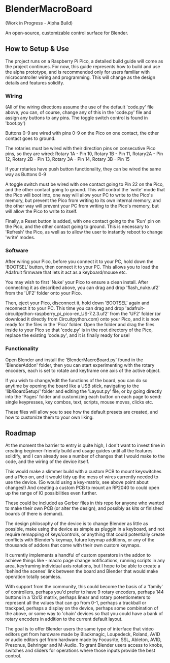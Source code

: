 # BlenderMacroBoard
(Work in Progress - Alpha Build)

An open-source, customizable control surface for Blender.

## How to Setup & Use
The project runs on a Raspberry Pi Pico, a detailed build guide will come as the project continues. For now, this guide represents how to build and use the alpha prototype, and is recommended only for users familiar with microcontroller wiring and programming. This will change as the design details and features solidify.

### Wiring
(All of the wiring directions assume the use of the default 'code.py' file above, you can, of course, change any of this in the 'code.py' file and assign any buttons to any pins. The toggle switch control is found in 'boot.py')

Buttons 0-9 are wired with pins 0-9 on the Pico on one contact, the other contact goes to ground.

The rotaries must be wired with their direction pins on consecutive Pico pins, so they are wired:
Rotary 1A - Pin 10, Rotary 1B - Pin 11, Rotary2A - Pin 12, Rotary 2B - Pin 13, Rotary 3A - Pin 14, Rotary 3B - Pin 15

If your rotaries have push button functionality, they can be wired the same way as Buttons 0-9

A toggle switch must be wired with one contact going to Pin 22 on the Pico, and the other contact going to ground. This will control the 'write' mode that the Pico will boot into, one way will allow your PC to write to the Pico's memory, but prevent the Pico from writing to its own internal memory, and the other way will prevent your PC from writing to the Pico's memory, but will allow the Pico to write to itself.

Finally, a Reset button is added, with one contact going to the 'Run' pin on the Pico, and the other contact going to ground. This is necessary to 'Refresh' the Pico, as well as to allow the user to instantly reboot to change 'write' modes.

### Software
After wiring your Pico, before you connect it to your PC, hold down the 'BOOTSEL' button, then connect it to your PC. This allows you to load the Adafruit firmware that lets it act as a keyboard/mouse etc.

You may wish to first 'Nuke' your Pico to ensure a clean install. After connecting it as described above, you can drag and drop 'flash_nuke.uf2' from the 'UF2' folder onto your Pico.

Then, eject your Pico, disconnect it, hold down 'BOOTSEL' again and reconnect it to your PC. This time you can drag and drop 'adafruit-circuitpython-raspberry_pi_pico-en_US-7.2.3.uf2' from the 'UF2' folder (or download it directly from Circuitpython.com) onto your Pico, and it is now ready for the files in the 'Pico' folder. Open the folder and drag the files inside to your Pico so that 'code.py' is in the root directory of the Pico, replace the existing 'code.py', and it is finally ready for use!

### Functionality
Open Blender and install the 'BlenderMacroBoard.py' found in the 'BlenderAddon' folder, then you can start experimenting with the rotary encoders, each is set to rotate and keyframe one axis of the active object.

If you wish to change/edit the functions of the board, you can do so anytime by opening the board like a USB stick, navigating to the 'lib/BoardSetup/' folder and editing the 'Layout.py' file, or by going directly into the 'Pages' folder and customizing each button on each page to send: single keypresses, key combos, text, scripts, mouse moves, clicks etc.

These files will allow you to see how the default presets are created, and how to customize them to your own liking.

## Roadmap
At the moment the barrier to entry is quite high, I don't want to invest time in creating beginner-friendly build and usage guides until all the features solidify, and I can already see a number of changes that I would make to the code, and the wiring of the device itself.

This would make a slimmer build with a custom PCB to mount keyswitches and a Pico on, and it would tidy up the mess of wires currently needed to use the device. (So would using a key-matrix, see above point about changes!) And creating a custom PCB to mount an RP2040 to could open up the range of IO possibilities even further.

These could be included as Gerber files in this repo for anyone who wanted to make their own PCB (or alter the design), and possibly as kits or finished boards (if there is demand).

The design philosophy of the device is to change Blender as little as possible, make using the device as simple as pluggin in a keyboard, and not require remapping of keys/controls, or anything that could potentially create conflicts with Blender's keymap, future keymap additions, or any of the thousands of addons that come with their own custom keymaps.

It currently implements a handful of custom operators in the addon to achieve things like - macro page change notifications, running scripts in any area, keyframing individual axis rotations, but I hope to be able to create a 'behind the scenes' link between the board and Blender that would make operation totally seamless.

With support from the community, this could become the basis of a 'family' of controllers, perhaps you'd prefer to have 9 rotary encoders, perhaps 144 buttons in a 12x12 matrix, perhaps linear and rotary potentiometers to represent all the values that can go from 0-1, perhaps a trackball or trackpad, perhaps a display on the device, perhaps some combination of the above, or some way to 'chain' devices so that you could have a bank of rotary encoders in addition to the current default layout.

The goal is to offer Blender users the same type of interface that video editors get from hardware made by Blackmagic, Loupedeck, Roland, AVID or audio editors get from hardware made by Focusrite, SSL, Ableton, AVID, Presonus, Behringer and M-Audio. To grant Blender users access to knobs, switches and sliders for operations where those inputs provide the best control.
